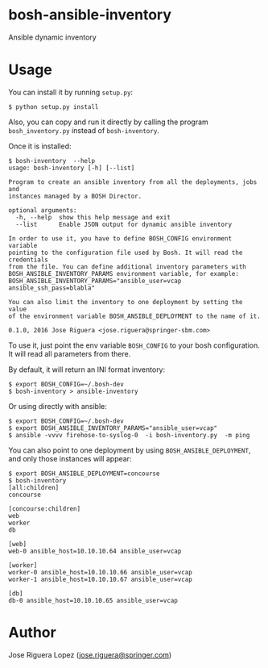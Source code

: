 # bosh-ansible-inventory
Ansible dynamic inventory

# Usage

You can install it by running `setup.py`:
```
$ python setup.py install
```

Also, you can copy and run it directly by calling the program 
`bosh_inventory.py` instead of `bosh-inventory`.


Once it is installed:

```
$ bosh-inventory  --help
usage: bosh-inventory [-h] [--list]

Program to create an ansible inventory from all the deployments, jobs and
instances managed by a BOSH Director.

optional arguments:
  -h, --help  show this help message and exit
  --list      Enable JSON output for dynamic ansible inventory

In order to use it, you have to define BOSH_CONFIG environment variable
pointing to the configuration file used by Bosh. It will read the credentials
from the file. You can define additional inventory parameters with
BOSH_ANSIBLE_INVENTORY_PARAMS environment variable, for example:
BOSH_ANSIBLE_INVENTORY_PARAMS="ansible_user=vcap ansible_ssh_pass=blabla"

You can also limit the inventory to one deployment by setting the value
of the environment variable BOSH_ANSIBLE_DEPLOYMENT to the name of it.

0.1.0, 2016 Jose Riguera <jose.riguera@springer-sbm.com>
```

To use it, just point the env variable `BOSH_CONFIG` to your
bosh configuration. It will read all parameters from there.


By default, it will return an INI format inventory:
```
$ export BOSH_CONFIG=~/.bosh-dev
$ bosh-inventory > ansible-inventory
```

Or using directly with ansible:
```
$ export BOSH_CONFIG=~/.bosh-dev
$ export BOSH_ANSIBLE_INVENTORY_PARAMS="ansible_user=vcap"                                                                                                  
$ ansible -vvvv firehose-to-syslog-0  -i bosh-inventory.py  -m ping
```

You can also point to one deployment by using `BOSH_ANSIBLE_DEPLOYMENT`,
and only those instances will appear:
```
$ export BOSH_ANSIBLE_DEPLOYMENT=concourse
$ bosh-inventory
[all:children]
concourse

[concourse:children]
web
worker
db

[web]
web-0 ansible_host=10.10.10.64 ansible_user=vcap

[worker]
worker-0 ansible_host=10.10.10.66 ansible_user=vcap
worker-1 ansible_host=10.10.10.67 ansible_user=vcap

[db]
db-0 ansible_host=10.10.10.65 ansible_user=vcap

```


# Author
Jose Riguera Lopez (jose.riguera@springer.com)
